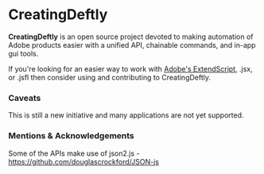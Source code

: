 # CreatingDeftly

**CreatingDeftly** is an open source project devoted to making automation of Adobe products easier with a unified API, chainable commands, and in-app gui tools.

If you're looking for an easier way to work with [Adobe's ExtendScript](https://creative.adobe.com/products/estk), .jsx, or .jsfl then consider using and contributing to CreatingDeftly.

### Caveats
This is still a new initiative and many applications are not yet supported.

### Mentions & Acknowledgements

Some of the APIs make use of json2.js - https://github.com/douglascrockford/JSON-js
